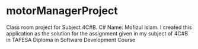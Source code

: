 # motorManagerProject
Class room project for Subject 4C#B. C#
Name: Mofizul Islam. 
I created this application as the solution for the assignment given in my subject of 4C#B in TAFESA Diploma in Software Development Course
